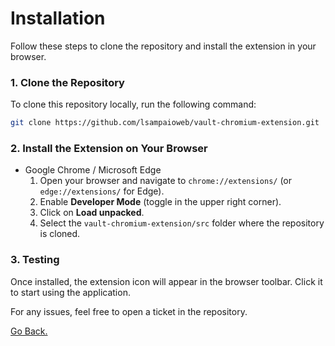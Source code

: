 # Installation

Follow these steps to clone the repository and install the extension in your browser.

### 1. Clone the Repository
To clone this repository locally, run the following command:

```bash
git clone https://github.com/lsampaioweb/vault-chromium-extension.git
```

### 2. Install the Extension on Your Browser

  - Google Chrome / Microsoft Edge
    1. Open your browser and navigate to `chrome://extensions/` (or `edge://extensions/` for Edge).
    1. Enable **Developer Mode** (toggle in the upper right corner).
    1. Click on **Load unpacked**.
    1. Select the `vault-chromium-extension/src` folder where the repository is cloned.

### 3. Testing
Once installed, the extension icon will appear in the browser toolbar. Click it to start using the application.

For any issues, feel free to open a ticket in the repository.

[Go Back.](../README.md)
